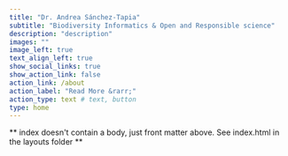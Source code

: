 ```yaml
---
title: "Dr. Andrea Sánchez-Tapia"
subtitle: "Biodiversity Informatics & Open and Responsible science"
description: "description"
images: ""
image_left: true
text_align_left: true
show_social_links: true
show_action_link: false
action_link: /about
action_label: "Read More &rarr;"
action_type: text # text, button
type: home
---
```


** index doesn't contain a body, just front matter above.
See index.html in the layouts folder **
